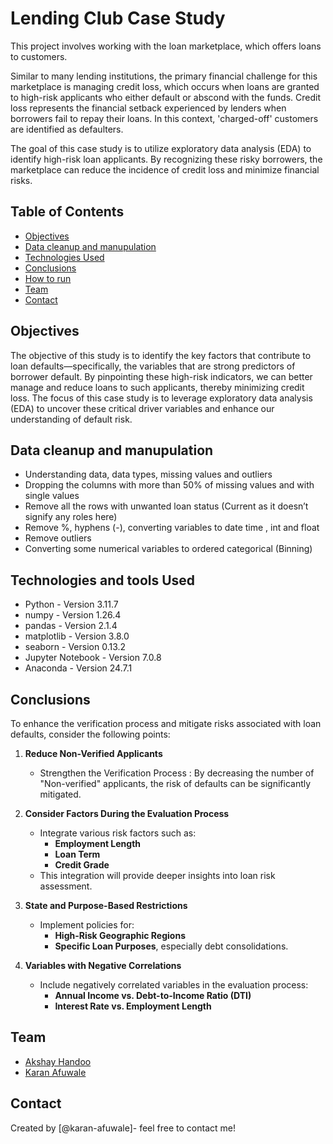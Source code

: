 # Lending Club Case Study
This project involves working with the loan marketplace, which offers loans to customers.

Similar to many lending institutions, the primary financial challenge for this marketplace is managing credit loss, which occurs when loans are granted to high-risk applicants who either default or abscond with the funds. Credit loss represents the financial setback experienced by lenders when borrowers fail to repay their loans. In this context, 'charged-off' customers are identified as defaulters.

The goal of this case study is to utilize exploratory data analysis (EDA) to identify high-risk loan applicants. By recognizing these risky borrowers, the marketplace can reduce the incidence of credit loss and minimize financial risks.


## Table of Contents
* [Objectives](#objectives)
* [Data cleanup and manupulation](#data-cleanup-and-manupulation)
* [Technologies Used](#technologies-and-tools-used)
* [Conclusions](#conclusions)
* [How to run](#how-to-run)
* [Team](#team)
* [Contact](#Contact)


## Objectives
The objective of this study is to identify the key factors that contribute to loan defaults—specifically, the variables that are strong predictors of borrower default. By pinpointing these high-risk indicators, we can better manage and reduce loans to such applicants, thereby minimizing credit loss. The focus of this case study is to leverage exploratory data analysis (EDA) to uncover these critical driver variables and enhance our understanding of default risk.


## Data cleanup and manupulation
- Understanding data, data types, missing values and outliers
- Dropping the columns with more than 50% of missing values and with single values
- Remove all the rows with unwanted loan status (Current as it doesn’t signify any roles here)
- Remove %, hyphens (-), converting variables to date time , int and float
- Remove outliers
- Converting some numerical variables to ordered categorical (Binning)


## Technologies and tools Used
- Python - Version 3.11.7
- numpy - Version 1.26.4
- pandas - Version 2.1.4
- matplotlib - Version 3.8.0
- seaborn - Version 0.13.2
- Jupyter Notebook - Version 7.0.8
- Anaconda - Version 24.7.1


## Conclusions
To enhance the verification process and mitigate risks associated with loan defaults, consider the following points:

1. **Reduce Non-Verified Applicants**
   - Strengthen the Verification Process : By decreasing the number of "Non-verified" applicants, the risk of defaults can be significantly mitigated.

2. **Consider Factors During the Evaluation Process**
   - Integrate various risk factors such as:
     - **Employment Length**
     - **Loan Term**
     - **Credit Grade**
   - This integration will provide deeper insights into loan risk assessment.

3. **State and Purpose-Based Restrictions**
   - Implement policies for:
     - **High-Risk Geographic Regions**
     - **Specific Loan Purposes**, especially debt consolidations.

4. **Variables with Negative Correlations**
   - Include negatively correlated variables in the evaluation process:
     - **Annual Income vs. Debt-to-Income Ratio (DTI)**
     - **Interest Rate vs. Employment Length**


## Team
- [Akshay Handoo](https://www.linkedin.com/in/akshay-handoo-88b9b5150/)
- [Karan Afuwale](https://www.linkedin.com/in/karan-afuwale-06380114/)

## Contact
Created by [@karan-afuwale]- feel free to contact me!

